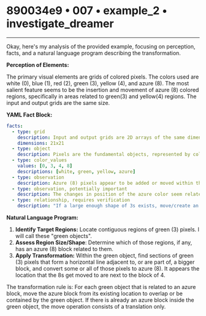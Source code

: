 # 890034e9 • 007 • example_2 • investigate_dreamer

---
Okay, here's my analysis of the provided example, focusing on perception, facts, and a natural language program describing the transformation.

**Perception of Elements:**

The primary visual elements are grids of colored pixels. The colors used are white (0), blue (1), red (2), green (3), yellow (4), and azure (8). The most salient feature seems to be the insertion and movement of azure (8) colored regions, specifically in areas related to green(3) and yellow(4) regions. The input and output grids are the same size.

**YAML Fact Block:**



```yaml
facts:
  - type: grid
    description: Input and output grids are 2D arrays of the same dimensions.
    dimensions: 21x21
  - type: object
    description: Pixels are the fundamental objects, represented by color values.
  - type: color_values
    values: [0, 3, 4, 8]
    descriptions: [white, green, yellow, azure]
  - type: observation
    description: Azure (8) pixels appear to be added or moved within the grid.
  - type: observation, potentially important
    description: The changes in position of the azure color seem related to green and yellow contiguous blocks.
  - type: relationship, requires verification
    description: "If a large enough shape of 3s exists, move/create an 8 on top of it"
```



**Natural Language Program:**

1.  **Identify Target Regions:** Locate contiguous regions of green (3) pixels. I will call these "green objects".
2.  **Assess Region Size/Shape**: Determine which of those regions, if any, has an azure (8) block related to them.
3.  **Apply Transformation:** Within the green object, find sections of green (3) pixels that form a horizontal line adjacent to, or are part of, a bigger block, and convert some or all of those pixels to azure (8). It appears the location that the 8s get moved to are next to the block of 4.

The transformation rule is: For each green object that is related to an azure block, move the azure block from its existing location to overlap or be contained by the green object. If there is already an azure block inside the green object, the move operation consists of a translation only.

